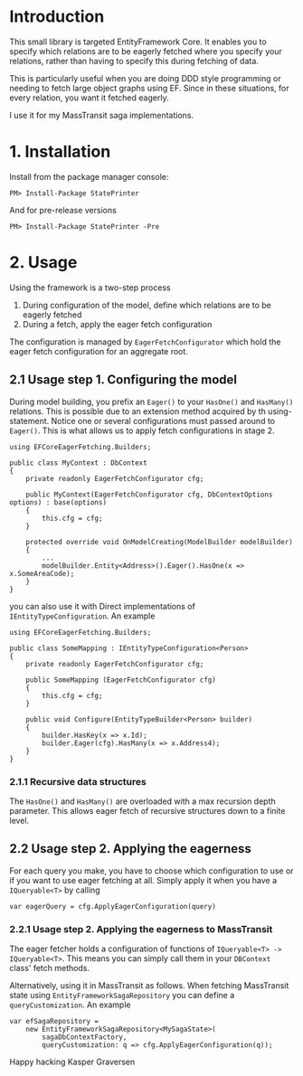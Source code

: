 # Introduction
This small library is targeted EntityFramework Core. It enables you to specify which relations are to be eagerly fetched where you specify your relations, rather than having to specify this during fetching of data. 

This is particularly useful when you are doing DDD style programming or needing to fetch large object graphs using EF. Since in these situations, for every relation, you want it fetched eagerly.

I use it for my MassTransit saga implementations.


# 1. Installation
Install from the package manager console:

    PM> Install-Package StatePrinter

And for pre-release versions

    PM> Install-Package StatePrinter -Pre


# 2. Usage
Using the framework is a two-step process
  1. During configuration of the model, define which relations are to be eagerly fetched
  2. During a fetch, apply the eager fetch configuration

The configuration is managed by `EagerFetchConfigurator` which hold the eager fetch configuration for an aggregate root.
  
## 2.1 Usage step 1. Configuring the model
 
During model building, you prefix an `Eager()` to your `HasOne()` and `HasMany()` relations. This is possible due to an extension method acquired by th using-statement. 
Notice one or several configurations must passed around to `Eager()`. This is what allows us to apply fetch configurations in stage 2.

```
using EFCoreEagerFetching.Builders;

public class MyContext : DbContext
{
    private readonly EagerFetchConfigurator cfg;
 
    public MyContext(EagerFetchConfigurator cfg, DbContextOptions options) : base(options)
    {
        this.cfg = cfg;
    }
    
    protected override void OnModelCreating(ModelBuilder modelBuilder)
    {
        ...
        modelBuilder.Entity<Address>().Eager().HasOne(x => x.SomeAreaCode);
    }
}
```

you can also use it with Direct implementations of `IEntityTypeConfiguration`. An example

```
using EFCoreEagerFetching.Builders;

public class SomeMapping : IEntityTypeConfiguration<Person>
{
    private readonly EagerFetchConfigurator cfg;

    public SomeMapping (EagerFetchConfigurator cfg)
    {
        this.cfg = cfg;
    }

    public void Configure(EntityTypeBuilder<Person> builder)
    {
        builder.HasKey(x => x.Id);
        builder.Eager(cfg).HasMany(x => x.Address4);
    }
}
```

### 2.1.1 Recursive data structures
The `HasOne()` and `HasMany()` are overloaded with a max recursion depth parameter. This allows eager fetch of recursive structures down to a finite level.


## 2.2 Usage step 2. Applying the eagerness
For each query you make, you have to choose which configuration to use or if you want to use eager fetching at all. 
Simply apply it when you have a `IQueryable<T>` by calling 
```
var eagerQuery = cfg.ApplyEagerConfiguration(query)
```


### 2.2.1 Usage step 2. Applying the eagerness to MassTransit
The eager fetcher holds a configuration of functions of `IQueryable<T> -> IQueryable<T>`. This means you can simply call them in your `DBContext` class' fetch methods.

Alternatively, using it in MassTransit as follows. When fetching MassTransit state using `EntityFrameworkSagaRepository` you can define a `queryCustomization`. An example

```
var efSagaRepository =
    new EntityFrameworkSagaRepository<MySagaState>(
        sagaDbContextFactory,
        queryCustomization: q => cfg.ApplyEagerConfiguration(q));
```


Happy hacking
  Kasper Graversen